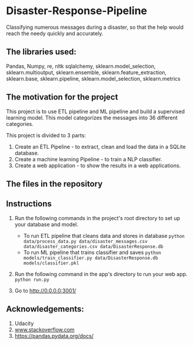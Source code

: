 # Disaster-Response-Pipeline
Classifying numerous messages during a disaster, so that the help would reach the needy quickly and accurately.

## The libraries used:
Pandas,
Numpy,
re,
nltk
sqlalchemy,
sklearn.model_selection,
sklearn.multioutput,
sklearn.ensemble,
sklearn.feature_extraction,
sklearn.base,
sklearn.pipeline,
sklearn.model_selection,
sklearn.metrics


## The motivation for the project

This project is to use ETL pipeline and ML pipeline and build a supervised learning model. This model categorizes the messages into 36 different categories.

This project is divided to 3 parts:
1. Create an ETL Pipeline - to extract, clean and load the data in a SQLite database.
2. Create a machine learning Pipeline - to train a NLP classifier.
3. Create a web application - to show the results in a web applications.

## The files in the repository


## Instructions

1. Run the following commands in the project's root directory to set up your database and model.

    - To run ETL pipeline that cleans data and stores in database
        `python data/process_data.py data/disaster_messages.csv data/disaster_categories.csv data/DisasterResponse.db`
    - To run ML pipeline that trains classifier and saves
        `python models/train_classifier.py data/DisasterResponse.db models/classifier.pkl`

2. Run the following command in the app's directory to run your web app.
    `python run.py`

3. Go to http://0.0.0.0:3001/

## Acknowledgements:
1. Udacity
2. www.stackoverflow.com
3. https://pandas.pydata.org/docs/
